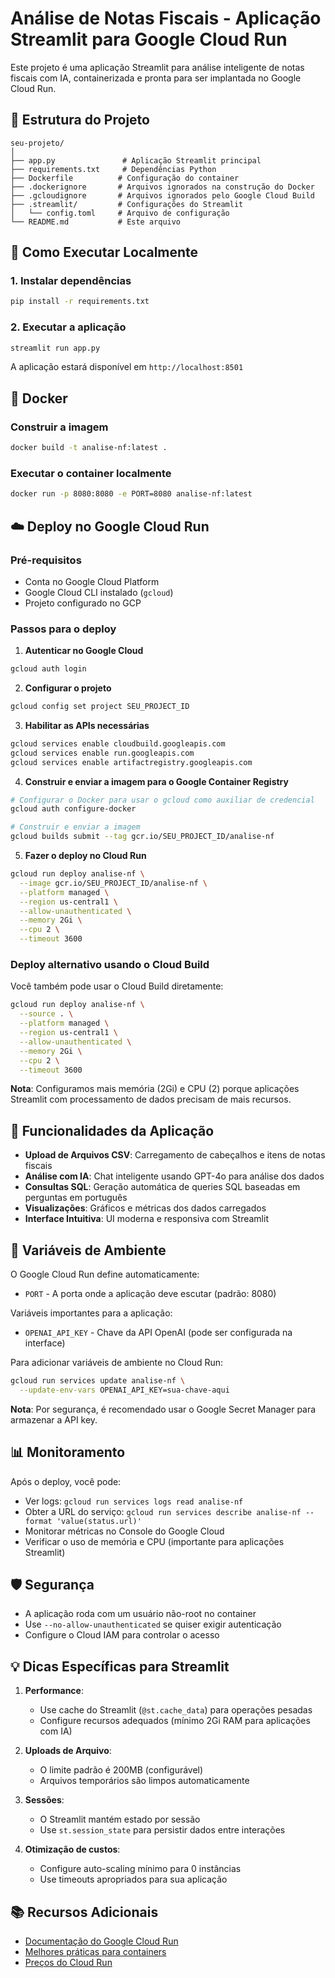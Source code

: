 # Análise de Notas Fiscais - Aplicação Streamlit para Google Cloud Run

Este projeto é uma aplicação Streamlit para análise inteligente de notas fiscais com IA, containerizada e pronta para ser implantada no Google Cloud Run.

## 📁 Estrutura do Projeto

```
seu-projeto/
│
├── app.py               # Aplicação Streamlit principal
├── requirements.txt     # Dependências Python
├── Dockerfile          # Configuração do container
├── .dockerignore       # Arquivos ignorados na construção do Docker
├── .gcloudignore       # Arquivos ignorados pelo Google Cloud Build
├── .streamlit/         # Configurações do Streamlit
│   └── config.toml     # Arquivo de configuração
└── README.md           # Este arquivo
```

## 🚀 Como Executar Localmente

### 1. Instalar dependências
```bash
pip install -r requirements.txt
```

### 2. Executar a aplicação
```bash
streamlit run app.py
```

A aplicação estará disponível em `http://localhost:8501`

## 🐳 Docker

### Construir a imagem
```bash
docker build -t analise-nf:latest .
```

### Executar o container localmente
```bash
docker run -p 8080:8080 -e PORT=8080 analise-nf:latest
```

## ☁️ Deploy no Google Cloud Run

### Pré-requisitos
- Conta no Google Cloud Platform
- Google Cloud CLI instalado (`gcloud`)
- Projeto configurado no GCP

### Passos para o deploy

1. **Autenticar no Google Cloud**
```bash
gcloud auth login
```

2. **Configurar o projeto**
```bash
gcloud config set project SEU_PROJECT_ID
```

3. **Habilitar as APIs necessárias**
```bash
gcloud services enable cloudbuild.googleapis.com
gcloud services enable run.googleapis.com
gcloud services enable artifactregistry.googleapis.com
```

4. **Construir e enviar a imagem para o Google Container Registry**
```bash
# Configurar o Docker para usar o gcloud como auxiliar de credencial
gcloud auth configure-docker

# Construir e enviar a imagem
gcloud builds submit --tag gcr.io/SEU_PROJECT_ID/analise-nf
```

5. **Fazer o deploy no Cloud Run**
```bash
gcloud run deploy analise-nf \
  --image gcr.io/SEU_PROJECT_ID/analise-nf \
  --platform managed \
  --region us-central1 \
  --allow-unauthenticated \
  --memory 2Gi \
  --cpu 2 \
  --timeout 3600
```

### Deploy alternativo usando o Cloud Build

Você também pode usar o Cloud Build diretamente:

```bash
gcloud run deploy analise-nf \
  --source . \
  --platform managed \
  --region us-central1 \
  --allow-unauthenticated \
  --memory 2Gi \
  --cpu 2 \
  --timeout 3600
```

**Nota**: Configuramos mais memória (2Gi) e CPU (2) porque aplicações Streamlit com processamento de dados precisam de mais recursos.

## 🚀 Funcionalidades da Aplicação

- **Upload de Arquivos CSV**: Carregamento de cabeçalhos e itens de notas fiscais
- **Análise com IA**: Chat inteligente usando GPT-4o para análise dos dados
- **Consultas SQL**: Geração automática de queries SQL baseadas em perguntas em português
- **Visualizações**: Gráficos e métricas dos dados carregados
- **Interface Intuitiva**: UI moderna e responsiva com Streamlit

## 🔧 Variáveis de Ambiente

O Google Cloud Run define automaticamente:
- `PORT` - A porta onde a aplicação deve escutar (padrão: 8080)

Variáveis importantes para a aplicação:
- `OPENAI_API_KEY` - Chave da API OpenAI (pode ser configurada na interface)

Para adicionar variáveis de ambiente no Cloud Run:

```bash
gcloud run services update analise-nf \
  --update-env-vars OPENAI_API_KEY=sua-chave-aqui
```

**Nota**: Por segurança, é recomendado usar o Google Secret Manager para armazenar a API key.

## 📊 Monitoramento

Após o deploy, você pode:
- Ver logs: `gcloud run services logs read analise-nf`
- Obter a URL do serviço: `gcloud run services describe analise-nf --format 'value(status.url)'`
- Monitorar métricas no Console do Google Cloud
- Verificar o uso de memória e CPU (importante para aplicações Streamlit)

## 🛡️ Segurança

- A aplicação roda com um usuário não-root no container
- Use `--no-allow-unauthenticated` se quiser exigir autenticação
- Configure o Cloud IAM para controlar o acesso

## 💡 Dicas Específicas para Streamlit

1. **Performance**: 
   - Use cache do Streamlit (`@st.cache_data`) para operações pesadas
   - Configure recursos adequados (mínimo 2Gi RAM para aplicações com IA)

2. **Uploads de Arquivo**:
   - O limite padrão é 200MB (configurável)
   - Arquivos temporários são limpos automaticamente

3. **Sessões**:
   - O Streamlit mantém estado por sessão
   - Use `st.session_state` para persistir dados entre interações

4. **Otimização de custos**: 
   - Configure auto-scaling mínimo para 0 instâncias
   - Use timeouts apropriados para sua aplicação

## 📚 Recursos Adicionais

- [Documentação do Google Cloud Run](https://cloud.google.com/run/docs)
- [Melhores práticas para containers](https://cloud.google.com/run/docs/tips)
- [Preços do Cloud Run](https://cloud.google.com/run/pricing) 